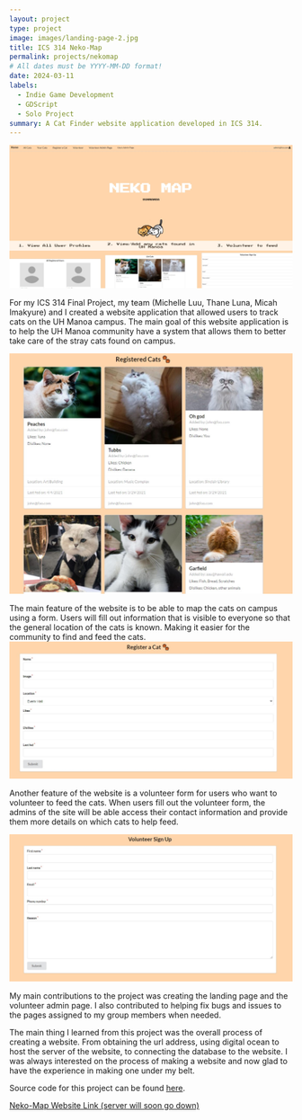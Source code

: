 ```yaml
---
layout: project
type: project
image: images/landing-page-2.jpg
title: ICS 314 Neko-Map
permalink: projects/nekomap
# All dates must be YYYY-MM-DD format!
date: 2024-03-11
labels:
  - Indie Game Development
  - GDScript
  - Solo Project
summary: A Cat Finder website application developed in ICS 314.
---
```


<img class="ui huge centered image" src="../images/landing-page.jpg">

For my ICS 314 Final Project, my team (Michelle Luu, Thane Luna, Micah Imakyure) and I created a website application that allowed users to track cats on the UH Manoa campus. The main goal of this website application is to help the UH Manoa community have a system that allows them to better take care of the stray cats found on campus. 

<img class="ui huge centered image" src="../images/catlist.jpg">

The main feature of the website is to be able to map the cats on campus using a form. Users will fill out information that is visible to everyone so that the general location of the cats is known. Making it easier for the community to find and feed the cats.
<img class="ui huge centered image" src="../images/register-a-cat.jpg">

Another feature of the website is a volunteer form for users who want to volunteer to feed the cats. When users fill out the volunteer form, the admins of the site will be able access their contact information and provide them more details on which cats to help feed.

<img class="ui huge centered image" src="../images/volunteer.jpg">

My main contributions to the project was creating the landing page and the volunteer admin page. I also contributed to helping fix bugs and issues to the pages assigned to my group members when needed.

The main thing I learned from this project was the overall process of creating a website. From obtaining the url address, using digital ocean to host the server of the website, to connecting the database to the website. I was always interested on the process of making a website and now glad to have the experience in making one under my belt.

Source code for this project can be found [here](https://github.com/neko-map/neko-map-app).

[Neko-Map Website Link (server will soon go down)](https://neko-map.xyz/#/)


